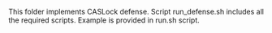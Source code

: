 This folder implements CASLock defense.
Script run_defense.sh includes all the required scripts.
Example is provided in run.sh script.
